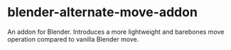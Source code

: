 # blender-alternate-move-addon
An addon for Blender. Introduces a more lightweight and barebones move operation compared to vanilla Blender move.
